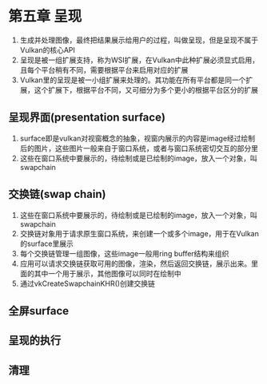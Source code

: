 # 第五章 呈现

1. 生成并处理图像，最终把结果展示给用户的过程，叫做呈现，但是呈现不属于Vulkan的核心API
2. 呈现是被一组扩展支持，称为WSI扩展，在Vulkan中此种扩展必须显式启用，且每个平台稍有不同，需要根据平台来启用对应的扩展
3. Vulkan里的呈现是被一小组扩展来处理的。其功能在所有平台都是同一个扩展，这个扩展下，根据平台不同，又可细分为多个更小的根据平台区分的扩展

## 呈现界面(presentation surface)

1. surface即是vulkan对视窗概念的抽象，视窗内展示的内容是image经过绘制后的图片，这些图片一般来自于窗口系统，或者与窗口系统密切交互的部分里
2. 这些在窗口系统中要展示的，待绘制或是已绘制的image，放入一个对象，叫swapchain

## 交换链(swap chain)

1. 这些在窗口系统中要展示的，待绘制或是已绘制的image，放入一个对象，叫swapchain
2. 交换链对象用于请求原生窗口系统，来创建一个或多个image，用于在Vulkan的surface里展示
3. 每个交换链管理一组图像，这些image一般用ring buffer结构来组织
4. 应用可以请求交换链获取可用的图像，渲染，然后返回交换链，展示出来。里面的其中一个用于展示，其他图像可以同时在绘制中
5. 通过vkCreateSwapchainKHR()创建交换链

## 全屏surface

## 呈现的执行

## 清理